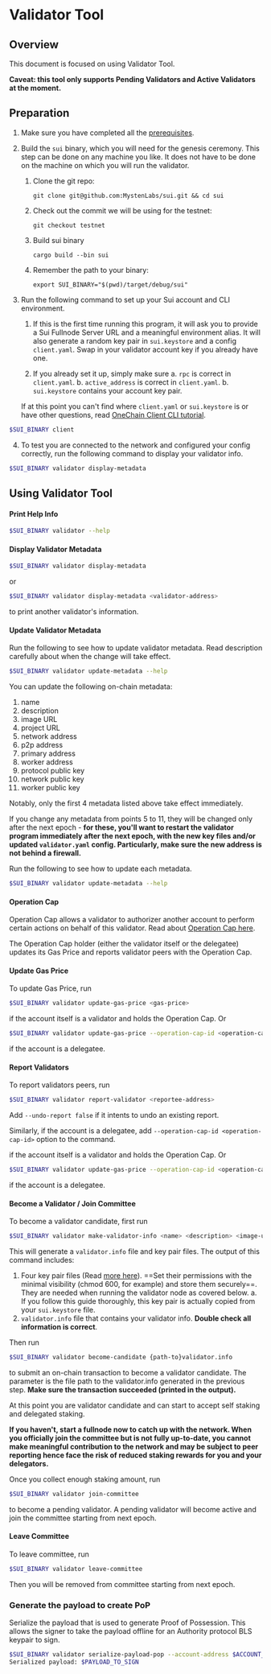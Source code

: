 # Validator Tool

## Overview

This document is focused on using Validator Tool.

**Caveat: this tool only supports Pending Validators and Active Validators at the moment.**

## Preparation

1. Make sure you have completed all the [prerequisites](https://docs.sui.io/devnet/build/install).

2. Build the `sui` binary, which you will need for the genesis ceremony. This step can be done on any machine you like. It does not have to be done on the machine on which you will run the validator.

    1. Clone the git repo:

           git clone git@github.com:MystenLabs/sui.git && cd sui

    2. Check out the commit we will be using for the testnet:

           git checkout testnet

    3. Build sui binary

           cargo build --bin sui

    4. Remember the path to your binary:

           export SUI_BINARY="$(pwd)/target/debug/sui"

3. Run the following command to set up your Sui account and CLI environment. 

    1. If this is the first time running this program, it will ask you to provide a Sui Fullnode Server URL and a meaningful environment alias. It will also generate a random key pair in `sui.keystore` and a config `client.yaml`. Swap in your validator account key if you already have one.

    2. If you already set it up, simply make sure 
      a. `rpc` is correct in `client.yaml`. 
      b. `active_address` is correct in `client.yaml`.
      b. `sui.keystore` contains your account key pair.

    If at this point you can't find where `client.yaml` or `sui.keystore` is or have other questions, read [OneChain Client CLI tutorial](https://docs.sui.io/devnet/build/cli-client).

``` bash
$SUI_BINARY client
```

4. To test you are connected to the network and configured your config correctly, run the following command to display your validator info.

``` bash
$SUI_BINARY validator display-metadata
```



## Using Validator Tool

#### Print Help Info
``` bash
$SUI_BINARY validator --help
```

#### Display Validator Metadata
``` bash
$SUI_BINARY validator display-metadata
```

or 

``` bash
$SUI_BINARY validator display-metadata <validator-address>
```
to print another validator's information.

#### Update Validator Metadata
Run the following to see how to update validator metadata. Read description carefully about when the change will take effect.
``` bash
$SUI_BINARY validator update-metadata --help
```

You can update the following on-chain metadata:
1. name
2. description
3. image URL
4. project URL
5. network address
6. p2p address
7. primary address
8. worker address
9. protocol public key
10. network public key
11. worker public key

Notably, only the first 4 metadata listed above take effect immediately.

If you change any metadata from points 5 to 11, they will be changed only after the next epoch - **for these, you'll want to restart the validator program immediately after the next epoch, with the new key files and/or updated `validator.yaml` config. Particularly, make sure the new address is not behind a firewall.**

Run the following to see how to update each metadata.
``` bash
$SUI_BINARY validator update-metadata --help
```

#### Operation Cap
Operation Cap allows a validator to authorizer another account to perform certain actions on behalf of this validator. Read about [Operation Cap here](sui_for_node_operators.md#operation-cap).

The Operation Cap holder (either the validator itself or the delegatee) updates its Gas Price and reports validator peers with the Operation Cap.

#### Update Gas Price
To update Gas Price, run

```bash
$SUI_BINARY validator update-gas-price <gas-price>
```

if the account itself is a validator and holds the Operation Cap. Or 

```bash
$SUI_BINARY validator update-gas-price --operation-cap-id <operation-cap-id> <gas-price>
```

if the account is a delegatee.

#### Report Validators
To report validators peers, run

```bash
$SUI_BINARY validator report-validator <reportee-address>
```

Add `--undo-report false` if it intents to undo an existing report.

Similarly, if the account is a delegatee, add `--operation-cap-id <operation-cap-id>` option to the command.

if the account itself is a validator and holds the Operation Cap. Or 

```bash
$SUI_BINARY validator update-gas-price --operation-cap-id <operation-cap-id> <gas-price>
```

if the account is a delegatee.


#### Become a Validator / Join Committee
To become a validator candidate, first run

```bash
$SUI_BINARY validator make-validator-info <name> <description> <image-url> <project-url> <host-name> <gas_price>
```

This will generate a `validator.info` file and key pair files. The output of this command includes:
  1. Four key pair files (Read [more here](sui_for_node_operators.md#key-management)). ==Set their permissions with the minimal visibility (chmod 600, for example) and store them securely==. They are needed when running the validator node as covered below.
    a. If you follow this guide thoroughly, this key pair is actually copied from your `sui.keystore` file.
  2. `validator.info` file that contains your validator info. **Double check all information is correct**.

Then run 

``` bash
$SUI_BINARY validator become-candidate {path-to}validator.info
```

to submit an on-chain transaction to become a validator candidate. The parameter is the file path to the validator.info generated in the previous step. **Make sure the transaction succeeded (printed in the output).**

At this point you are validator candidate and can start to accept self staking and delegated staking. 

**If you haven't, start a fullnode now to catch up with the network. When you officially join the committee but is not fully up-to-date, you cannot make meaningful contribution to the network and may be subject to peer reporting hence face the risk of reduced staking rewards for you and your delegators.**

Once you collect enough staking amount, run

``` bash
$SUI_BINARY validator join-committee
```

to become a pending validator. A pending validator will become active and join the committee starting from next epoch.


#### Leave Committee

To leave committee, run

``` bash
$SUI_BINARY validator leave-committee
```

Then you will be removed from committee starting from next epoch.

### Generate the payload to create PoP

Serialize the payload that is used to generate Proof of Possession. This allows the signer to take the payload offline for an Authority protocol BLS keypair to sign.

``` bash
$SUI_BINARY validator serialize-payload-pop --account-address $ACCOUNT_ADDRESS --protocol-public-key $BLS_PUBKEY
Serialized payload: $PAYLOAD_TO_SIGN
```
